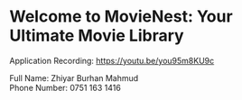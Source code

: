 # Welcome to MovieNest: Your Ultimate Movie Library

Application Recording: https://youtu.be/you95m8KU9c

Full Name: Zhiyar Burhan Mahmud 
<br>
Phone Number: 0751 163 1416
